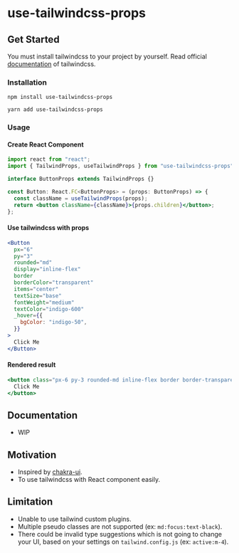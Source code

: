 # use-tailwindcss-props

## Get Started

You must install tailwindcss to your project by yourself.
Read official [documentation](https://tailwindcss.com/docs/installation) of tailwindcss.

### Installation

```terminal
npm install use-tailwindcss-props
```

```terminal
yarn add use-tailwindcss-props
```

### Usage

#### Create React Component

```jsx
import react from "react";
import { TailwindProps, useTailwindProps } from "use-tailwindcss-props";

interface ButtonProps extends TailwindProps {}

const Button: React.FC<ButtonProps> = (props: ButtonProps) => {
  const className = useTailwindProps(props);
  return <button className={className}>{props.children}</button>;
};
```

#### Use tailwindcss with props

```jsx
<Button
  px="6"
  py="3"
  rounded="md"
  display="inline-flex"
  border
  borderColor="transparent"
  items="center"
  textSize="base"
  fontWeight="medium"
  textColor="indigo-600"
  _hover={{
    bgColor: "indigo-50",
  }}
>
  Click Me
</Button>
```

#### Rendered result

```jsx
<button class="px-6 py-3 rounded-md inline-flex border border-transparent items-center text-base font-medium text-indigo-600 hover:bg-indigo-50">
  Click Me
</button>
```

## Documentation

- WIP

## Motivation

- Inspired by [chakra-ui](https://github.com/chakra-ui/chakra-ui).
- To use tailwindcss with React component easily.

## Limitation

- Unable to use tailwind custom plugins.
- Multiple pseudo classes are not supported (ex: `md:focus:text-black`).
- There could be invalid type suggestions which is not going to change your UI, based on your settings on `tailwind.config.js` (ex: `active:m-4`).
